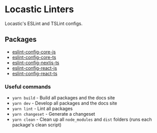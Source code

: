 # Locastic Linters

Locastic's ESLint and TSLint configs.

## Packages

- [eslint-config-core-js](./packages/eslint-config-core-js)
- [eslint-config-core-ts](./packages/eslint-config-core-ts)
- [eslint-config-nextjs-ts](./packages/eslint-config-nextjs-ts)
- [eslint-config-react-js](./packages/eslint-config-react-js)
- [eslint-config-react-ts](./packages/eslint-config-react-ts)

### Useful commands

- `yarn build` - Build all packages and the docs site
- `yarn dev` - Develop all packages and the docs site
- `yarn lint` - Lint all packages
- `yarn changeset` - Generate a changeset
- `yarn clean` - Clean up all `node_modules` and `dist` folders (runs each package's clean script)
